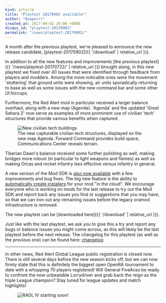 ```yaml
---
kind: article
title: "Playtest 20170902 available!"
author: "Reaperrr"
created_at: 2017-09-02 20:00 +0000
disqus_id: "playtest-20170902"
permalink: "/news/playtest-20170902/"
---
```


A month after the previous playtest, we're pleased to announce the new release candidate, [playtest-20170902]({{ '/download' | relative_url }}).

In addition to all the new features and improvements [the previous playtest]({{ '/news/playtest-20170722/' | relative_url }}) brought along, in this new playtest we fixed over 40 issues that were identified through feedback from players and modders. Among the more noticable ones were the movement 'stuttering' that ground units were showing, air units sporadically returning to base as well as some issues with the new command bar and some other UI hiccups.

Furthermore, the Red Alert mod in particular received a larger balance overhaul, along with a new map (Agenda). 'Agenda' and the updated 'Great Sahara 2' now serve as examples of more prominent use of civilian 'tech' structures that provide various benefits when captured.

<figure>
  <img src="{{ '/images/news/20170902-agenda-civ-tech.webp' | relative_url }}" alt="New civilian tech buildings" />
  <figcaption>The new capturable civilian tech structures, displayed on the new map Agenda. Forward Command provides build space, Communications Center reveals terrain.</figcaption>
</figure>

Tiberian Dawn's balance received some further polishing as well, making bridges more robust (in particular to light weapons and flames) as well as making Orcas and rocket infantry less effective versus infantry in general.

A new version of the Mod SDK is [also now available](https://github.com/OpenRA/OpenRAModSDK/releases/tag/20170902) with a few improvements and bug fixes.  The big new feature is the ability to [automatically create installers](https://github.com/OpenRA/OpenRAModSDK/wiki/Generating-Release-Installers) for your mod "in the cloud".  We encourage everyone who is working on mods for the last release to try out the Mod SDK and report back any issues you find or suggestions that you may have, so that we can iron out any remaining issues before the legacy oramod infrastructure is removed.

The new playtest can be [downloaded here]({{ '/download' | relative_url }}).

Just like with the last playtest, we ask you to give this a try and report any bugs or balance issues you might come across, as this will likely be the last playtest before the next release.
The changelog for this playtest (as well as the previous one) can be found here: [changelog](https://github.com/OpenRA/OpenRA/wiki/Changelog/04b8887b703daf31a2512edfe308cf61ee2a4169)

<hr>

In other news, Red Alert Global League public registration is closed now. There is still several days before the new season kicks off, but we can now firmly state that this is definitely the biggest open OpenRA tournament to date with a whopping 70 players registered! Will General FiveAces be ready to confront the now unbeatable Lorrydriver and grab back the reign as the triple League champion? Stay tuned for league updates and match highlights!

<figure>
  <img src="{{ '/images/news/20170902-ragl-iv-gnrl.webp' | relative_url }}" alt="RAGL IV starting soon!" />
</figure>
